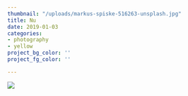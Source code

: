 ```yaml
---
thumbnail: "/uploads/markus-spiske-516263-unsplash.jpg"
title: Nu
date: 2019-01-03
categories:
- photography
- yellow
project_bg_color: ''
project_fg_color: ''

---
```

![](/uploads/markus-spiske-516263-unsplash.jpg)